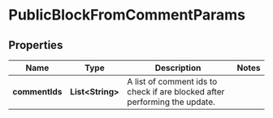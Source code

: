 

# PublicBlockFromCommentParams


## Properties

| Name | Type | Description | Notes |
|------------ | ------------- | ------------- | -------------|
|**commentIds** | **List&lt;String&gt;** | A list of comment ids to check if are blocked after performing the update. |  |



